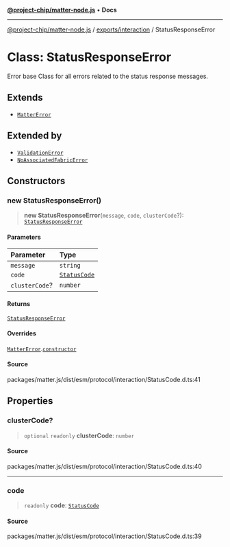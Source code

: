 [**@project-chip/matter-node.js**](../../../README.md) • **Docs**

***

[@project-chip/matter-node.js](../../../modules.md) / [exports/interaction](../README.md) / StatusResponseError

# Class: StatusResponseError

Error base Class for all errors related to the status response messages.

## Extends

- [`MatterError`](../../common/classes/MatterError.md)

## Extended by

- [`ValidationError`](../../common/classes/ValidationError.md)
- [`NoAssociatedFabricError`](../../session/classes/NoAssociatedFabricError.md)

## Constructors

### new StatusResponseError()

> **new StatusResponseError**(`message`, `code`, `clusterCode`?): [`StatusResponseError`](StatusResponseError.md)

#### Parameters

| Parameter | Type |
| :------ | :------ |
| `message` | `string` |
| `code` | [`StatusCode`](../enumerations/StatusCode.md) |
| `clusterCode`? | `number` |

#### Returns

[`StatusResponseError`](StatusResponseError.md)

#### Overrides

[`MatterError`](../../common/classes/MatterError.md).[`constructor`](../../common/classes/MatterError.md#constructors)

#### Source

packages/matter.js/dist/esm/protocol/interaction/StatusCode.d.ts:41

## Properties

### clusterCode?

> `optional` `readonly` **clusterCode**: `number`

#### Source

packages/matter.js/dist/esm/protocol/interaction/StatusCode.d.ts:40

***

### code

> `readonly` **code**: [`StatusCode`](../enumerations/StatusCode.md)

#### Source

packages/matter.js/dist/esm/protocol/interaction/StatusCode.d.ts:39
